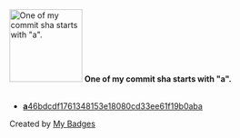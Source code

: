 <img src="https://my-badges.github.io/my-badges/a-commit.png" alt="One of my commit sha starts with &quot;a&quot;." title="One of my commit sha starts with &quot;a&quot;." width="128">
<strong>One of my commit sha starts with &quot;a&quot;.</strong>
<br><br>

- <a href="https://github.com/tmorgan497/artt/commit/a46bdcdf1761348153e18080cd33ee61f19b0aba"><strong>a</strong>46bdcdf1761348153e18080cd33ee61f19b0aba</a>


Created by <a href="https://github.com/my-badges/my-badges">My Badges</a>
